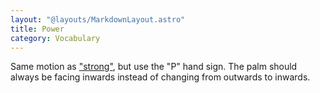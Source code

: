 ```yaml
---
layout: "@layouts/MarkdownLayout.astro"
title: Power
category: Vocabulary
---
```


Same motion as ["strong"](../strong),
but use the "P" hand sign.
The palm should always be facing inwards instead of changing
from outwards to inwards.
